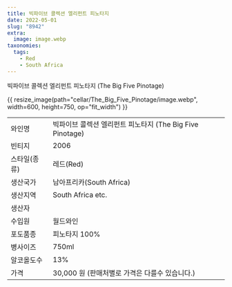 ```yaml
---
title: 빅파이브 콜렉션 엘리펀트 피노타지
date: 2022-05-01
slug: "8942"
extra:
  image: image.webp
taxonomies:
  tags:
    - Red
    - South Africa
---
```


빅파이브 콜렉션 엘리펀트 피노타지 (The Big Five Pinotage)

<!-- more -->

{{ resize_image(path="cellar/The_Big_Five_Pinotage/image.webp", width=600, height=750, op="fit_width") }}

|           |                                                    |  
| --------- | -------------------------------------------------- |
| 와인명      |  빅파이브 콜렉션 엘리펀트 피노타지 (The Big Five Pinotage) |
| 빈티지      |  2006 |
| 스타일(종류) | 레드(Red) | 
| 생산국가     |  남아프리카(South Africa) |
| 생산지역     |  South Africa etc. |
| 생산자      |    |
| 수입원      |   월드와인 |
| 포도품종    |  피노타지 100% |
| 병사이즈    |  750ml |
| 알코올도수   |   13% |
| 가격       |  30,000 원 (판매처별로 가격은 다를수 있습니다.) |